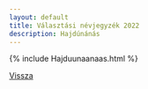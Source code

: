 ```yaml
---
layout: default
title: Választási névjegyzék 2022
description: Hajdúnánás
---
```


{% include Hajduunaanaas.html %}

[Vissza](./)